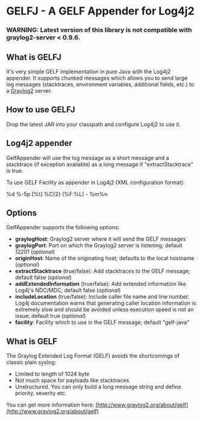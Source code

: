 GELFJ - A GELF Appender for Log4j2
====================================================================

### WARNING: Latest version of this library is not compatible with graylog2-server < 0.9.6. 

What is GELFJ
-------------

It's very simple GELF implementation in pure Java with the Log4j2 appender. It supports chunked messages which allows you to send large log messages (stacktraces, environment variables, additional fields, etc.) to a [Graylog2](http://www.graylog2.org/) server.

How to use GELFJ
----------------

Drop the latest JAR into your classpath and configure Log4j2 to use it.

Log4j2 appender
--------------

GelfAppender will use the log message as a short message and a stacktrace (if exception available) as a long message if "extractStacktrace" is true.

To use GELF Facility as appender in Log4j2 (XML configuration format):

<configuration status="debug" packages="org.graylog2.log4j2">
	<appenders>
		<GELF
				name="graylog2"
				graylogHost="127.0.0.1"
				graylogPort="12201"
				originHost="my.machine.example.com"
				additionalFields="{'environment': 'DEV', 'application': 'MyAPP'}"
				extractStacktrace="true"
				addExtendedInformation="true"
				facility="USER"
				includeLocation="true">
			<PatternLayout>
				<pattern>%d %-5p [%t] %C{2} (%F:%L) - %m%n</pattern>
			</PatternLayout>
		</GELF>
		<Async name="ASYNC">
			<appender-ref ref="graylog2"/>
			<appender-ref ref="CONSOLE"/>
		</Async>
	</appenders>
	<loggers>
		<root level="info">
			<appender-ref ref="graylog2" level="info"/>
		</root>
	</loggers>
</configuration>

Options
-------

GelfAppender supports the following options:

- **graylogHost**: Graylog2 server where it will send the GELF messages
- **graylogPort**: Port on which the Graylog2 server is listening; default 12201 (*optional*)
- **originHost**: Name of the originating host; defaults to the local hostname (*optional*)
- **extractStacktrace** (true/false): Add stacktraces to the GELF message; default false (*optional*)
- **addExtendedInformation** (true/false): Add extended information like Log4j's NDC/MDC; default false (*optional*)
- **includeLocation** (true/false): Include caller file name and line number. Log4j documentation warns that generating caller location information is extremely slow and should be avoided unless execution speed is not an issue; default true (*optional*)
- **facility**: Facility which to use in the GELF message; default "gelf-java"

What is GELF
------------

The Graylog Extended Log Format (GELF) avoids the shortcomings of classic plain syslog:

- Limited to length of 1024 byte
- Not much space for payloads like stacktraces
- Unstructured. You can only build a long message string and define priority, severity etc.

You can get more information here: [http://www.graylog2.org/about/gelf](http://www.graylog2.org/about/gelf)